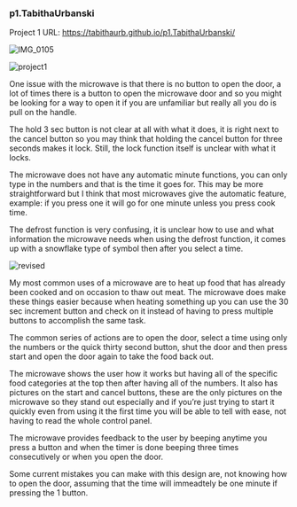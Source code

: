 ### p1.TabithaUrbanski

Project 1 URL: https://tabithaurb.github.io/p1.TabithaUrbanski/


![IMG_0105](https://user-images.githubusercontent.com/44306680/108808876-3d951e80-756d-11eb-8994-16c00597299b.JPG)

![project1](https://user-images.githubusercontent.com/44306680/108809380-56520400-756e-11eb-9d6e-787abdb0201e.jpg)

One issue with the microwave is that there is no button to open the door, a lot of times there is a button to open the microwave door and so you might be looking for a way to open it if you are unfamiliar but really all you do is pull on the handle. 

The hold 3 sec button is not clear at all with what it does, it is right next to the cancel button so you may think that holding the cancel button for three seconds makes it lock. Still, the lock function itself is unclear with what it locks. 

The microwave does not have any automatic minute functions, you can only type in the numbers and that is the time it goes for. This may be more straightforward but I think that most microwaves give the automatic feature, example: if you press one it will go for one minute unless you press cook time.

The defrost function is very confusing, it is unclear how to use and what information the microwave needs when using the defrost function, it comes up with a snowflake type of symbol then after you select a time. 


![revised](https://user-images.githubusercontent.com/44306680/108810837-9f578780-7571-11eb-92d7-de8d4bec3233.png)



My most common uses of a microwave are to heat up food that has already been cooked and on occasion to thaw out meat. The microwave does make these things easier because when heating something up you can use the 30 sec increment button and check on it instead of having to press multiple buttons to accomplish the same task. 

The common series of actions are to open the door, select a time using only the numbers or the quick thirty second button, shut the door and then press start and open the door again to take the food back out.

The microwave shows the user how it works but having all of the specific food categories at the top then after having all of the numbers. It also has pictures on the start and cancel buttons, these are the only pictures on the microwave so they stand out especially and if you’re just trying to start it quickly even from using it the first time you will be able to tell with ease, not having to read the whole control panel. 

The microwave provides feedback to the user by beeping anytime you press a button and when the timer is done beeping three times consecutively or when you open the door. 


Some current mistakes you can make with this design are, not knowing how to open the door, assuming that the time will immeadtely be one minute if pressing the 1 button. 
